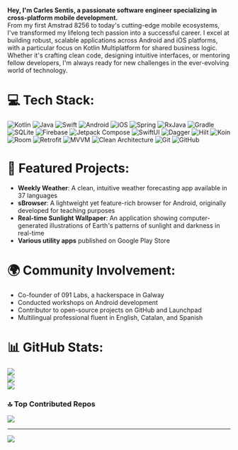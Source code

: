 <!-- 
<meta name="description" content="Carles Sentis - Software Engineer with expertise in Android, iOS, and Kotlin Multiplatform development. Specializing in cross-platform mobile development and clean architecture.">
<meta name="keywords" content="Carles Sentis, Software Engineer, Mobile Development, Android, iOS, Kotlin Multiplatform, Java, Swift, SwiftUI, Spring Framework, RESTful APIs, MVVM, Clean Architecture, Room, SwiftData, Jetpack, Dagger2, Hilt, Koin, RxJava, Combine, GRDB, Retrofit">
<meta name="author" content="Carles Sentis">
-->

**Hey, I'm Carles Sentis, a passionate software engineer specializing in cross-platform mobile development.**  
From my first Amstrad 8256 to today's cutting-edge mobile ecosystems, I've transformed my lifelong tech passion into a successful career. I excel at building robust, scalable applications across Android and iOS platforms, with a particular focus on Kotlin Multiplatform for shared business logic. Whether it's crafting clean code, designing intuitive interfaces, or mentoring fellow developers, I'm always ready for new challenges in the ever-evolving world of technology.

# 💻 Tech Stack:
![Kotlin](https://img.shields.io/badge/kotlin-%237F52FF.svg?style=for-the-badge&logo=kotlin&logoColor=white) ![Java](https://img.shields.io/badge/java-%23ED8B00.svg?style=for-the-badge&logo=openjdk&logoColor=white) ![Swift](https://img.shields.io/badge/swift-F54A2A?style=for-the-badge&logo=swift&logoColor=white) ![Android](https://img.shields.io/badge/Android-3DDC84?style=for-the-badge&logo=android&logoColor=white) ![iOS](https://img.shields.io/badge/iOS-000000?style=for-the-badge&logo=ios&logoColor=white) ![Spring](https://img.shields.io/badge/spring-%236DB33F.svg?style=for-the-badge&logo=spring&logoColor=white) ![RxJava](https://img.shields.io/badge/rxjava-%23B7178C.svg?style=for-the-badge&logo=reactivex&logoColor=white) ![Gradle](https://img.shields.io/badge/Gradle-02303A.svg?style=for-the-badge&logo=Gradle&logoColor=white) ![SQLite](https://img.shields.io/badge/sqlite-%2307405e.svg?style=for-the-badge&logo=sqlite&logoColor=white) ![Firebase](https://img.shields.io/badge/firebase-%23039BE5.svg?style=for-the-badge&logo=firebase) ![Jetpack Compose](https://img.shields.io/badge/Jetpack%20Compose-4285F4.svg?style=for-the-badge&logo=jetpackcompose&logoColor=white) ![SwiftUI](https://img.shields.io/badge/SwiftUI-F05138?style=for-the-badge&logo=swift&logoColor=white) ![Dagger](https://img.shields.io/badge/Dagger-2C4F7C?style=for-the-badge&logo=dagger&logoColor=white) ![Hilt](https://img.shields.io/badge/Hilt-2C4F7C?style=for-the-badge&logo=android&logoColor=white) ![Koin](https://img.shields.io/badge/Koin-EF7F1A?style=for-the-badge&logo=kotlin&logoColor=white) ![Room](https://img.shields.io/badge/Room-2C4F7C?style=for-the-badge&logo=android&logoColor=white) ![Retrofit](https://img.shields.io/badge/Retrofit-48B983?style=for-the-badge&logo=square&logoColor=white) ![MVVM](https://img.shields.io/badge/MVVM-5C2D91?style=for-the-badge&logo=.net&logoColor=white) ![Clean Architecture](https://img.shields.io/badge/Clean%20Architecture-6DB33F?style=for-the-badge&logo=spring&logoColor=white) ![Git](https://img.shields.io/badge/git-%23F05033.svg?style=for-the-badge&logo=git&logoColor=white) ![GitHub](https://img.shields.io/badge/github-%23121011.svg?style=for-the-badge&logo=github&logoColor=white)

# 📱 Featured Projects:
- **Weekly Weather**: A clean, intuitive weather forecasting app available in 37 languages
- **sBrowser**: A lightweight yet feature-rich browser for Android, originally developed for teaching purposes
- **Real-time Sunlight Wallpaper**: An application showing computer-generated illustrations of Earth's patterns of sunlight and darkness in real-time
- **Various utility apps** published on Google Play Store

# 🌍 Community Involvement:
- Co-founder of 091 Labs, a hackerspace in Galway
- Conducted workshops on Android development
- Contributor to open-source projects on GitHub and Launchpad
- Multilingual professional fluent in English, Catalan, and Spanish

# 📊 GitHub Stats:
![](https://github-readme-stats.vercel.app/api?username=codeskraps&theme=dark&hide_border=false&include_all_commits=true&count_private=true)<br/>
![](https://github-readme-streak-stats.herokuapp.com/?user=codeskraps&theme=dark&hide_border=false)<br/>
![](https://github-readme-stats.vercel.app/api/top-langs/?username=codeskraps&theme=dark&hide_border=false&include_all_commits=true&count_private=true&layout=compact)

### 🔝 Top Contributed Repos
![](https://github-contributor-stats.vercel.app/api?username=codeskraps&limit=5&theme=dark&combine_all_yearly_contributions=true)

---
[![](https://visitcount.itsvg.in/api?id=codeskraps&icon=0&color=0)](https://visitcount.itsvg.in)
